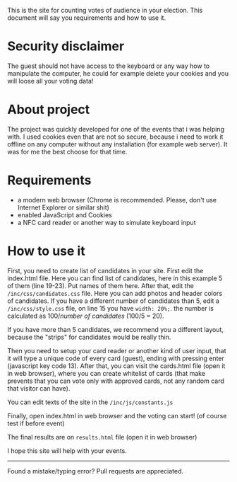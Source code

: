 This is the site for counting votes of audience in your election. 
This document will say you requirements and how to use it.


Security disclaimer
===================

The guest should not have access to the keyboard or any way how to manipulate the computer, he could for example delete 
your cookies and you will loose all your voting data!

About project
=============

The project was quickly developed for one of the events that i was helping with. I used cookies even that are not so 
secure, because i need to work it offline on any computer without any installation (for example web server). It was for 
me the best choose for that time.

Requirements
============

- a modern web browser (Chrome is recommended. Please, don't use Internet Explorer or similar shit)
- enabled JavaScript and Cookies
- a NFC card reader or another way to simulate keyboard input

How to use it
=============

First, you need to create list of candidates in your site. First edit the index.html file. Here you can find list of 
candidates, here in this example 5 of them (line 19-23). Put names of them here. After that, edit the 
`/inc/css/candidates.css` file. Here you can add photos and header colors of candidates. If you have a different number 
of candidates than 5, edit a `/inc/css/style.css` file, on line 15 you have `width: 20%;`. the number is calculated as 
100/*number of candidates* (100/5 = 20).

If you have more than 5 candidates, we recommend you a different layout, because the "strips" for candidates would be 
really thin.

Then you need to setup your card reader or another kind of user input, that it will type a unique code of every card 
(guest), ending with pressing enter (javascript key code 13). After that, you can visit the cards.html file (open it in 
web browser), where you can create whitelist of cards (that make prevents that you can vote only with approved cards, 
not any random card that visitor can have).

You can edit texts of the site in the `/inc/js/constants.js`

Finally, open index.html in web browser and the voting can start! (of course test if before event)

The final results are on `results.html` file (open it in web browser)

I hope this site will help with your events.


----

Found a mistake/typing error? Pull requests are appreciated.